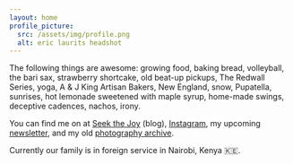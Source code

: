 ```yaml
---
layout: home
profile_picture:
  src: /assets/img/profile.png
  alt: eric laurits headshot
---
```


<p>
  The following things are awesome: growing food, baking bread, volleyball, the bari sax, strawberry shortcake, old beat-up pickups, The Redwall Series, yoga, A & J King Artisan Bakers, New England, snow, Pupatella, sunrises, hot lemonade sweetened with maple syrup, home-made swings, deceptive cadences, nachos, irony.
</p>

<p>
  You can find me on at <a href="https://www.seekthejoy.com" target="_blank">Seek the Joy</a> (blog), <a href="https://www.instagram.com/ericlaurits" target="_blank">Instagram</a>, my upcoming <a href="https://goseek.substack.com" target="_blank">newsletter</a>, and my old <a href="https://www.ericlaurits.popsy.site" target="_blank">photography archive</a>.
</p>
<p>
Currently our family is in foreign service in Nairobi, Kenya 🇰🇪.
</p>
